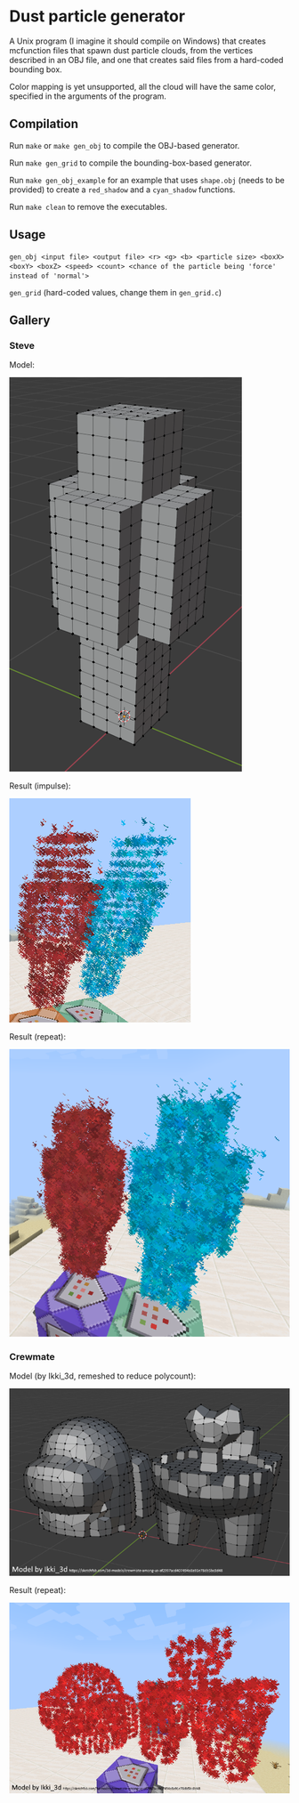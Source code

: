 # Dust particle generator

A Unix program (I imagine it should compile on Windows) that creates mcfunction files that spawn dust particle clouds, from the vertices described in an OBJ file, and one that creates said files from a hard-coded bounding box.

Color mapping is yet unsupported, all the cloud will have the same color, specified in the arguments of the program.

## Compilation

Run `make` or `make gen_obj` to compile the OBJ-based generator.

Run `make gen_grid` to compile the bounding-box-based generator.

Run `make gen_obj_example` for an example that uses `shape.obj` (needs to be provided) to create a `red_shadow` and a `cyan_shadow` functions.

Run `make clean` to remove the executables.

## Usage

`gen_obj <input file> <output file> <r> <g> <b> <particle size> <boxX> <boxY> <boxZ> <speed> <count> <chance of the particle being 'force' instead of 'normal'>`

`gen_grid` (hard-coded values, change them in `gen_grid.c`)

## Gallery

### Steve

Model:

![Steve model in Blender](img/steve_model.png)

Result (impulse):

![Result with an impulse command block](img/steve_impulse.png)

Result (repeat):

![Result with a repeating command block](img/steve_repeat.png)

### Crewmate

Model (by Ikki_3d, remeshed to reduce polycount):

![Crewmate model in Blender](img/crewmate_model.png)

Result (repeat):

![Result with a repeating command block](img/crewmate_repeat.png)